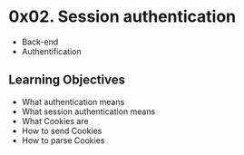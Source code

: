 # 0x02. Session authentication

* Back-end
* Authentification

## Learning Objectives
* What authentication means
* What session authentication means
* What Cookies are
* How to send Cookies
* How to parse Cookies
